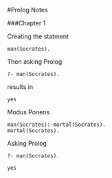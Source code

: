 #Prolog Notes

###Chapter 1

Creating the statment

```
man(Socrates).
```

Then asking Prolog

```
?- man(Socrates).
```

results in 
```
yes 
```

Modus Ponens

```
man(Socrates):-mortal(Socrates).
mortal(Socrates).
```

Asking Prolog 

```
?- man(Socrates).
```

```
yes
```

